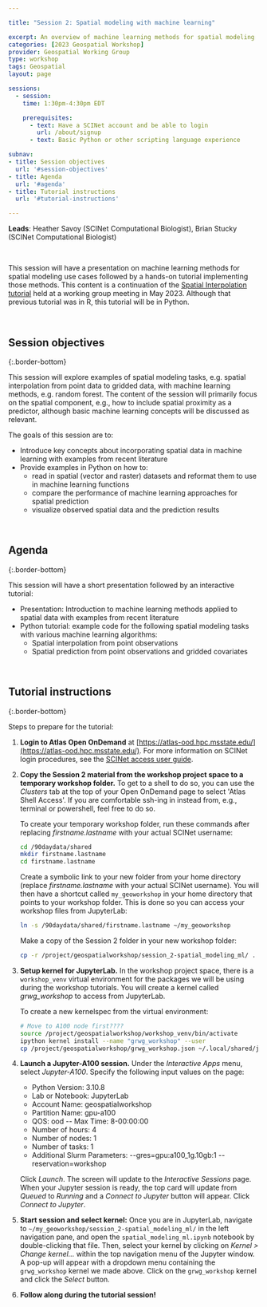 ```yaml
---

title: "Session 2: Spatial modeling with machine learning"

excerpt: An overview of machine learning methods for spatial modeling
categories: [2023 Geospatial Workshop]  
provider: Geospatial Working Group
type: workshop
tags: Geospatial
layout: page

sessions:
  - session: 
    time: 1:30pm-4:30pm EDT

    prerequisites:
      - text: Have a SCINet account and be able to login 
        url: /about/signup
      - text: Basic Python or other scripting language experience

subnav:
- title: Session objectives
  url: '#session-objectives'
- title: Agenda
  url: '#agenda'
- title: Tutorial instructions
  url: '#tutorial-instructions'

---
```


**Leads**: Heather Savoy (SCINet Computational Biologist), Brian Stucky (SCINet Computational Biologist)

<br>

This session will have a presentation on machine learning methods for spatial modeling use cases followed by a hands-on tutorial implementing those methods. This content is a continuation of the [Spatial Interpolation tutorial](https://web.microsoftstream.com/video/3a7e35a4-7355-418e-a85d-84a7edeece95) held at a working group meeting in May 2023. Although that previous tutorial was in R, this tutorial will be in Python. 

<br>

## Session objectives
{:.border-bottom}

This session will explore examples of spatial modeling tasks, e.g. spatial interpolation from point data to gridded data, with machine learning methods, e.g. random forest. The content of the session will primarily focus on the spatial component, e.g., how to include spatial proximity as a predictor, although basic machine learning concepts will be discussed as relevant. 

The goals of this session are to:

* Introduce key concepts about incorporating spatial data in machine learning with examples from recent literature
* Provide examples in Python on how to:
  * read in spatial (vector and raster) datasets and reformat them to use in machine learning functions
  * compare the performance of machine learning approaches for spatial prediction
  * visualize observed spatial data and the prediction results

<br>

## Agenda
{:.border-bottom}

This session will have a short presentation followed by an interactive tutorial:

* Presentation: Introduction to machine learning methods applied to spatial data with examples from recent literature
* Python tutorial: example code for the following spatial modeling tasks with various machine learning algorithms:
  * Spatial interpolation from point observations
  * Spatial prediction from point observations and gridded covariates

<br>

## Tutorial instructions
{:.border-bottom}

Steps to prepare for the tutorial:

1. **Login to Atlas Open OnDemand** at [https://atlas-ood.hpc.msstate.edu/](https://atlas-ood.hpc.msstate.edu/). For more information on SCINet login procedures, see the [SCINet access user guide](https://scinet.usda.gov/guides/access/login).

1. **Copy the Session 2 material from the workshop project space to a temporary workshop folder.** To get to a shell to do so, you can use the *Clusters* tab at the top of your Open OnDemand page to select 'Atlas Shell Access'. If you are comfortable ssh-ing in instead from, e.g., terminal or powershell, feel free to do so. 

    To create your temporary workshop folder, run these commands after replacing *firstname.lastname* with your actual SCINet username:

    ```bash
    cd /90daydata/shared
    mkdir firstname.lastname
    cd firstname.lastname
    ```

    Create a symbolic link to your new folder from your home directory (replace *firstname.lastname* with your actual SCINet username). You will then have a shortcut called `my_geoworkshop` in your home directory that points to your workshop folder. This is done so you can access your workshop files from JupyterLab:

    ```bash
    ln -s /90daydata/shared/firstname.lastname ~/my_geoworkshop
    ```

    Make a copy of the Session 2 folder in your new workshop folder:

    ```bash
    cp -r /project/geospatialworkshop/session_2-spatial_modeling_ml/ .
    ```

1. **Setup kernel for JupyterLab.** In the workshop project space, there is a `workshop_venv` virtual environment for the packages we will be using during the workshop tutorials. You will create a kernel called *grwg_workshop* to access from JupyterLab.

    To create a new kernelspec from the virtual environment:

    ```bash
    # Move to A100 node first????
    source /project/geospatialworkshop/workshop_venv/bin/activate
    ipython kernel install --name "grwg_workshop" --user
    cp /project/geospatialworkshop/grwg_workshop.json ~/.local/shared/jupyter/kernels/grwg_workshop/kernel.json
    ```

1. **Launch a Jupyter-A100 session.** Under the *Interactive Apps* menu, select *Jupyter-A100*. Specify the following input values on the page:

    * Python Version: 3.10.8 
    * Lab or Notebook: JupyterLab
    * Account Name: geospatialworkshop
    * Partition Name: gpu-a100
    * QOS: ood -- Max Time: 8-00:00:00
    * Number of hours: 4
    * Number of nodes: 1
    * Number of tasks: 1
    * Additional Slurm Parameters: --gres=gpu:a100_1g.10gb:1  --reservation=workshop
  
    Click *Launch*. The screen will update to the *Interactive Sessions* page. When your Jupyter session is ready, the top card will update from *Queued* to *Running* and a *Connect to Jupyter* button will appear. Click *Connect to Jupyter*.

1. **Start session and select kernel:** Once you are in JupyterLab, navigate to `~/my_geoworkshop/session_2-spatial_modeling_ml/` in the left navigation pane, and open the `spatial_modeling_ml.ipynb` notebook by double-clicking that file. Then, select your kernel by clicking on *Kernel > Change kernel...* within the top navigation menu of the Jupyter window. A pop-up will appear with a dropdown menu containing the `grwg_workshop` kernel we made above. Click on the `grwg_workshop` kernel and click the *Select* button.

1. **Follow along during the tutorial session!**

<br>
